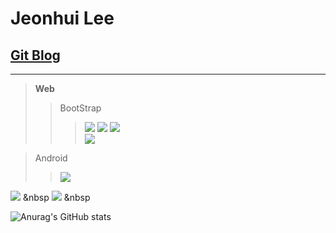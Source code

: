 Jeonhui Lee
============
[Git Blog](https://Jeonhui.github.io)
------------
***

 >**Web**
 >>BootStrap
 >>><img src="https://img.shields.io/badge/HTML5-E34F26?style=flat-square&logo=HTML5&logoColor=white"/></a>
 >>><img src="https://img.shields.io/badge/CSS3-1572B6?style=flat-square&logo=CSS3&logoColor=white"/></a>
 >>><img src="https://img.shields.io/badge/JavaScript-F7DF1E?style=flat-square&logo=JavaScript&logoColor=white"/></a>
 >>><br>
 >>><img src="https://img.shields.io/badge/Node.js-339933?style=flat-square&logo=Node.js&logoColor=white"/></a>

>Android
>><img src="https://img.shields.io/badge/Android-3DDC84?style=flat-square&logo=Android&logoColor=white"/></a>


<img src="https://img.shields.io/badge/c++-00599C?style=flat-square&logo=c%2B%2B&logoColor=white"/></a> &nbsp
<img src="https://img.shields.io/badge/Swift-F05138?style=flat-square&logo=Swift&logoColor=white"/></a> &nbsp

<p align="center">
  
![Anurag's GitHub stats](https://github-readme-stats.vercel.app/api?username=Jeonhui&show_icons=true&theme=apprentice)



